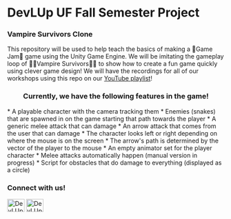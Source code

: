 <h1 align="left">DevLUp UF Fall Semester Project</h1>
<h3 align="left">Vampire Survivors Clone</h3>

This repository will be used to help teach the basics of making a 🍇Game Jam🍇 game using the Unity Game Engine. We will be imitating the gameplay loop of 🧛‍♀️Vampire Survivors🧛‍♀️ to show how to create a fun game quickly using clever game design! We will have the recordings for all of our workshops using this repo on our [YouTube playlist](https://www.youtube.com/playlist?list=PLLNSCYPp4AU8wagUDoaecQUfqHTM-BhMf)!

<h3 align="center"> Currently, we have the following features in the game!</h3>
<a align="center">* A playable character with the camera tracking them
<br\>* Enemies (snakes) that are spawned in on the game starting that path towards the player
<br\>* A generic melee attack that can damage
<br\>* An arrow attack that comes from the user that can damage
<br\>* The character looks left or right depending on where the mouse is on the screen
<br\>* The arrow's path is determined by the vector of the player to the mouse
<br\>* An empty animator set for the player character
<br\>* Melee attacks automatically happen (manual version in progress)
<br\>* Script for obstacles that do damage to everything (displayed as a circle)


<h3 align="left">Connect with us!</h3>
<p align="left">
<a href="https://discord.gg/W6JmWhQC6P" target="blank"><img align="center" src="https://raw.githubusercontent.com/rahuldkjain/github-profile-readme-generator/master/src/images/icons/Social/discord.svg" alt="DevLUp" height="30" width="40" /></a>
<a href="https://www.instagram.com/devlup_uf/" target="blank"><img align="center" src="https://raw.githubusercontent.com/rahuldkjain/github-profile-readme-generator/master/src/images/icons/Social/instagram.svg" alt="DevLUp" height="30" width="40" /></a>
</p>
